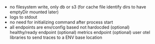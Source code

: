 * no filesystem write, only db or s3 (for cache file identify dirs to have emptyDir mounted later)
* logs to stdout
* no need for initializing command after process start
* all endpoints are env/config based not hardocded
(optional) healthy/ready endpoint
(optional) metrics endpoint
(optional) user otel libraries to send traces to a ENV base location
